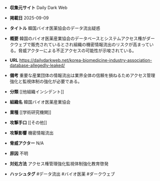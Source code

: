 - **収集元サイト**
Daily Dark Web

- **掲載日**
2025-09-09

- **タイトル**
韓国バイオ医薬協会のデータ流出疑惑

- **概要**
韓国のバイオ医薬産業協会のデータベースとシステムアクセス権がダークウェブで販売されているとされ組織の機密情報流出のリスクが高まっている。脅威アクターによる不正アクセスの可能性が示唆されている。

- **URL**
https://dailydarkweb.net/korea-biomedicine-industry-association-database-allegedly-leaked/

- **備考**
重要な産業団体の情報流出は業界全体の信頼を損ねるためアクセス管理強化と監視体制の強化が必要である。

- **分類**
[[他組織インシデント]]

- **組織名**
韓国バイオ医薬産業協会

- **業種**
[[学術研究機関]]

- **攻撃手口**
[[その他]]

- **攻撃影響**
機密情報流出

- **脅威アクター**
N/A

- **原因**
不明

- **対処方法**
アクセス権管理強化監視体制強化教育啓発

- **ハッシュタグ**
#データ流出 #バイオ医薬 #ダークウェブ
